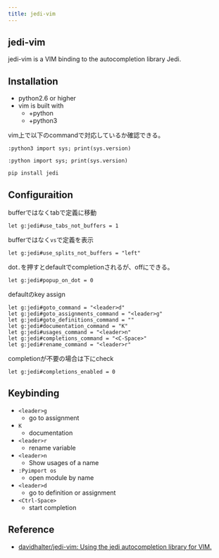 ```yaml
---
title: jedi-vim
---
```


## jedi-vim
jedi-vim is a VIM binding to the autocompletion library Jedi.


## Installation
* python2.6 or higher
* vim is built with
    * +python
    * +python3

vim上で以下のcommandで対応しているか確認できる。

```
:python3 import sys; print(sys.version)
```

```
:python import sys; print(sys.version)
```

```
pip install jedi
```


## Configuraition
bufferではなくtabで定義に移動

```vim
let g:jedi#use_tabs_not_buffers = 1
```

bufferではなく`vs`で定義を表示

```vim
let g:jedi#use_splits_not_buffers = "left"
```

dot`.`を押すとdefaultでcompletionされるが、offにできる。

```vim
let g:jedi#popup_on_dot = 0
```

defaultのkey assign

```vim
let g:jedi#goto_command = "<leader>d"
let g:jedi#goto_assignments_command = "<leader>g"
let g:jedi#goto_definitions_command = ""
let g:jedi#documentation_command = "K"
let g:jedi#usages_command = "<leader>n"
let g:jedi#completions_command = "<C-Space>"
let g:jedi#rename_command = "<leader>r"
```

completionが不要の場合は下にcheck

```vim
let g:jedi#completions_enabled = 0
```

## Keybinding
* `<leader>g`
    * go to assignment
* `K`
    * documentation
* `<leader>r`
    * rename variable
* `<leader>n`
    * Show usages of a name
* `:Pyimport os`
    * open module by name
* `<leader>d`
    * go to definition or assignment
* `<Ctrl-Space>`
    * start completion

## Reference
* [davidhalter/jedi-vim: Using the jedi autocompletion library for VIM.](https://github.com/davidhalter/jedi-vim)

